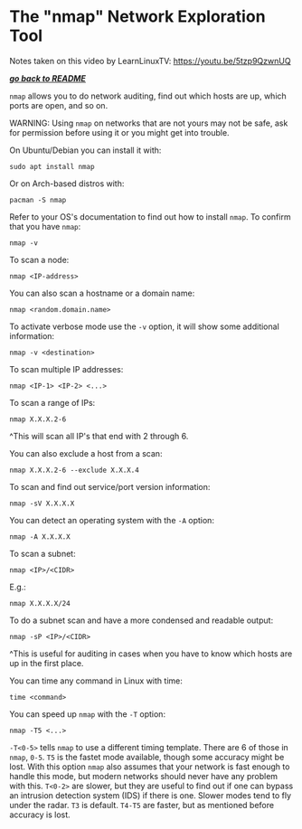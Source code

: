 # The "nmap" Network Exploration Tool 

Notes taken on this video by LearnLinuxTV: https://youtu.be/5tzp9QzwnUQ

[***go back to README***](README.md)  

`nmap` allows you to do network auditing, find out which hosts are up, which
ports are open, and so on. 

WARNING: Using `nmap` on networks that are not yours may not be safe, ask for
permission before using it or you might get into trouble.

On Ubuntu/Debian you can install it with:
	
	sudo apt install nmap

Or on Arch-based distros with:

	pacman -S nmap

Refer to your OS's documentation to find out how to install `nmap`.
To confirm that you have `nmap`:

	nmap -v 

To scan a node:

	nmap <IP-address>

You can also scan a hostname or a domain name:

	nmap <random.domain.name>

To activate verbose mode use the `-v` option, it will show some additional
information:

	nmap -v <destination>

To scan multiple IP addresses:

	nmap <IP-1> <IP-2> <...>

To scan a range of IPs:

	nmap X.X.X.2-6

^This will scan all IP's that end with 2 through 6.

You can also exclude a host from a scan:

	nmap X.X.X.2-6 --exclude X.X.X.4

To scan and find out service/port version information:

	nmap -sV X.X.X.X

You can detect an operating system with the `-A` option:

	nmap -A X.X.X.X

To scan a subnet:

	nmap <IP>/<CIDR>

E.g.:

	nmap X.X.X.X/24

To do a subnet scan and have a more condensed and readable output:

	nmap -sP <IP>/<CIDR>

^This is useful for auditing in cases when you have to know which hosts are up
in the first place.

You can time any command in Linux with time:

	time <command>

You can speed up `nmap` with the `-T` option:

	nmap -T5 <...>

`-T<0-5>` tells `nmap` to use a different timing template. There are 6 of those
in `nmap`, `0-5`. `T5` is the fastet mode available, though some accuracy might
be lost.  With this option `nmap` also assumes that your network is fast enough
to handle this mode, but modern networks should never have any problem with
this.  `T<0-2>` are slower, but they are useful to find out if one can bypass
an intrusion detection system (IDS) if there is one. Slower modes tend to fly
under the radar. `T3` is default. `T4-T5` are faster, but as mentioned before
accuracy is lost.
